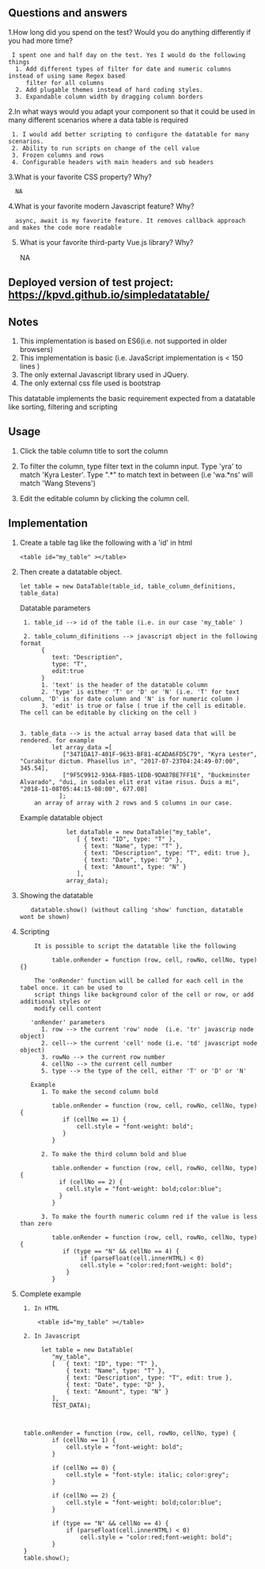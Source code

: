 
Questions and answers
---------------------

1.How long did you spend on the test? Would you do anything differently if you had more time?

     I spent one and half day on the test. Yes I would do the following things
      1. Add different types of filter for date and numeric columns instead of using same Regex based 
         filter for all columns
      2. Add plugable themes instead of hard coding styles.
      3. Expandable column width by dragging column borders
     
2.In what ways would you adapt your component so that it could be used in many different scenarios where a data table is required

     1. I would add better scripting to configure the datatable for many scenarios.
     2. Ability to run scripts on change of the cell value
     3. Frozen columns and rows
     4. Configurable headers with main headers and sub headers
     
3.What is your favorite CSS property? Why?

      NA
      
4.What is your favorite modern Javascript feature? Why?

      async, await is my favorite feature. It removes callback approach and makes the code more readable
      
5. What is your favorite third-party Vue.js library? Why?

     NA
       
Deployed version of test project: https://kpvd.github.io/simpledatatable/
-

Notes
------
1. This implementation is based on ES6(i.e. not supported in older browsers)
2. This implementation is basic (i.e. JavaScript implementation is < 150 lines )
3. The only external Javascript library used in JQuery.
4. The only external css file used is bootstrap


This datatable implements the basic requirement expected from a datatable like 
sorting, filtering and scripting

Usage
-----

1. Click the table column title to sort the column 

2. To filter the column, type filter text in the column input. Type 'yra' to match 'Kyra Lester'.
   Type "\.*"  to match text in between (i.e 'wa\.*ns' will match 'Wang Stevens')
   
3. Edit the editable column by clicking the column cell. 
   
Implementation
--------------

1. Create a table tag like the following with a 'id' in html

       <table id="my_table" ></table>

2. Then create a datatable object.
      
       let table = new DataTable(table_id, table_column_definitions, table_data)

    Datatable parameters

        1. table_id --> id of the table (i.e. in our case 'my_table' )
  
        2. table_column_difinitions --> javascript object in the following format
             {
                text: "Description",
                type: "T",
                edit:true
             }
             1. 'text' is the header of the datatable column 
             2. 'type' is either 'T' or 'D' or 'N' (i.e. 'T' for text column, 'D' is for date column and 'N' is for numeric column )
             3. 'edit' is true or false ( true if the cell is editable. The cell can be editable by clicking on the cell )


       3. table_data --> is the actual array based data that will be rendered. for example  
                let array_data =[
                   ["3471DA17-401F-9633-BF81-4CADA6FD5C79", "Kyra Lester", "Curabitur dictum. Phasellus in", "2017-07-23T04:24:49-07:00", 345.54],
                   ["9F5C9912-936A-FB85-1EDB-9DA87BE7FF1E", "Buckminster Alvarado", "dui, in sodales elit erat vitae risus. Duis a mi", "2018-11-08T05:44:15-08:00", 677.08]
                  ];
           an array of array with 2 rows and 5 columns in our case.

     Example datatable object

                    let dataTable = new DataTable("my_table",
                       [ { text: "ID", type: "T" },
                         { text: "Name", type: "T" },
                         { text: "Description", type: "T", edit: true },
                         { text: "Date", type: "D" },
                         { text: "Amount", type: "N" }
                       ],
                    array_data);

3. Showing the datatable 

          datatable.show() (without calling 'show' function, datatable wont be shown)
4. Scripting

           It is possible to script the datatable like the following

                table.onRender = function (row, cell, rowNo, cellNo, type){}

           The 'onRender' function will be called for each cell in the tabel once. it can be used to 
           script things like background color of the cell or row, or add additional styles or 
           modify cell content 

          'onRender' parameters
             1. row --> the current 'row' node  (i.e. 'tr' javascrip node object)
             2. cell--> the current 'cell' node (i.e. 'td' javascript node object)
             3. rowNo --> the current row number
             4. cellNo --> the current cell number
             5. type --> the type of the cell, either 'T' or 'D' or 'N'

          Example
             1. To make the second column bold

                table.onRender = function (row, cell, rowNo, cellNo, type) {
                   if (cellNo == 1) {
                       cell.style = "font-weight: bold";
                   }
                }

             2. To make the third column bold and blue

                table.onRender = function (row, cell, rowNo, cellNo, type) {
                  if (cellNo == 2) {
                    cell.style = "font-weight: bold;color:blue";
                  }
                }

             3. To make the fourth numeric column red if the value is less than zero

                table.onRender = function (row, cell, rowNo, cellNo, type) {
                   if (type == "N" && cellNo == 4) {
                        if (parseFloat(cell.innerHTML) < 0)
                        cell.style = "color:red;font-weight: bold";
                    }
                }
                


5. Complete example
  
        1. In HTML

            <table id="my_table" ></table>

        2. In Javascript

             let table = new DataTable(
                "my_table",
                [   { text: "ID", type: "T" },
                    { text: "Name", type: "T" },
                    { text: "Description", type: "T", edit: true },
                    { text: "Date", type: "D" },
                    { text: "Amount", type: "N" }
                ],
                TEST_DATA);



        table.onRender = function (row, cell, rowNo, cellNo, type) {
                if (cellNo == 1) {
                    cell.style = "font-weight: bold";
                }

                if (cellNo == 0) {
                    cell.style = "font-style: italic; color:grey";
                }

                if (cellNo == 2) {
                    cell.style = "font-weight: bold;color:blue";
                }

                if (type == "N" && cellNo == 4) {
                    if (parseFloat(cell.innerHTML) < 0)
                        cell.style = "color:red;font-weight: bold";
                }
        }
        table.show();

